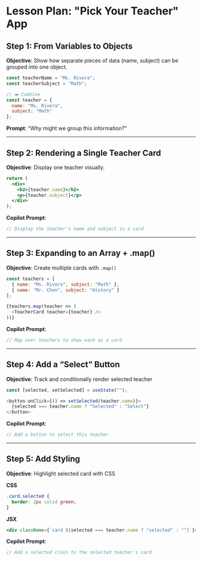 # Lesson Plan: "Pick Your Teacher" App

## Step 1: From Variables to Objects

**Objective**: Show how separate pieces of data (name, subject) can be grouped into one object.

```js
const teacherName = "Ms. Rivera";
const teacherSubject = "Math";

// ➡️ Combine
const teacher = {
  name: "Ms. Rivera",
  subject: "Math"
};
```

**Prompt**: “Why might we group this information?”

---

## Step 2: Rendering a Single Teacher Card

**Objective**: Display one teacher visually.

```jsx
return (
  <div>
    <h2>{teacher.name}</h2>
    <p>{teacher.subject}</p>
  </div>
);
```

**Copilot Prompt**:

```js
// Display the teacher's name and subject in a card
```

---

## Step 3: Expanding to an Array + .map()

**Objective**: Create multiple cards with `.map()`

```js
const teachers = [
  { name: "Ms. Rivera", subject: "Math" },
  { name: "Mr. Chen", subject: "History" }
];

{teachers.map(teacher => (
  <TeacherCard teacher={teacher} />
))}
```

**Copilot Prompt**:

```js
// Map over teachers to show each as a card
```

---

## Step 4: Add a “Select” Button

**Objective**: Track and conditionally render selected teacher

```js
const [selected, setSelected] = useState("");

<button onClick={() => setSelected(teacher.name)}>
  {selected === teacher.name ? "Selected" : "Select"}
</button>
```

**Copilot Prompt**:

```js
// Add a button to select this teacher
```

---

## Step 5: Add Styling

**Objective**: Highlight selected card with CSS

**CSS**

```css
.card.selected {
  border: 2px solid green;
}
```

**JSX**

```jsx
<div className={`card ${selected === teacher.name ? "selected" : ""}`}>
```

**Copilot Prompt**:

```js
// Add a selected class to the selected teacher's card
```